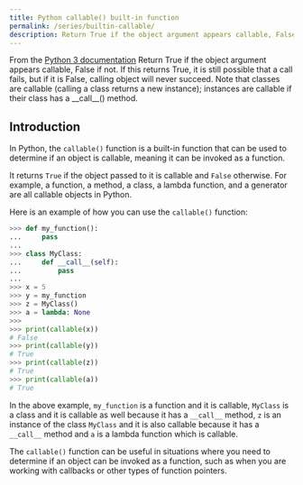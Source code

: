 ```yaml
---
title: Python callable() built-in function
permalink: /series/builtin-callable/
description: Return True if the object argument appears callable, False if not. If this returns True, it is still possible that a call fails, but if it is False, calling object will never succeed. Note that classes are callable (calling a class returns a new instance); instances are callable if their class has a __call__() method.
---
```



<base-disclaimer>
  <base-disclaimer-title>
    From the <a target="_blank" href="https://docs.python.org/3/library/functions.html#callable">Python 3 documentation</a>
  </base-disclaimer-title>
  <base-disclaimer-content>
    Return True if the object argument appears callable, False if not. If this returns True, it is still possible that a call fails, but if it is False, calling object will never succeed. Note that classes are callable (calling a class returns a new instance); instances are callable if their class has a __call__() method.
  </base-disclaimer-content>
</base-disclaimer>

## Introduction

In Python, the `callable()` function is a built-in function that can be used to determine if an object is callable, meaning it can be invoked as a function.

It returns `True` if the object passed to it is callable and `False` otherwise. For example, a function, a method, a class, a lambda function, and a generator are all callable objects in Python.

Here is an example of how you can use the `callable()` function:

```python
>>> def my_function():
...     pass
...
>>> class MyClass:
...     def __call__(self):
...         pass
...
>>> x = 5
>>> y = my_function
>>> z = MyClass()
>>> a = lambda: None
>>>
>>> print(callable(x))
# False
>>> print(callable(y))
# True
>>> print(callable(z))
# True
>>> print(callable(a))
# True
```

In the above example, `my_function` is a function and it is callable, `MyClass` is a class and it is callable as well because it has a `__call__` method, `z` is an instance of the class `MyClass` and it is also callable because it has a `__call__` method and `a` is a lambda function which is callable.

The `callable()` function can be useful in situations where you need to determine if an object can be invoked as a function, such as when you are working with callbacks or other types of function pointers.